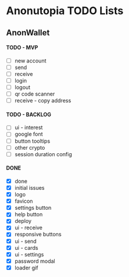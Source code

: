 # Anonutopia TODO Lists

## AnonWallet

#### TODO - MVP

- [ ] new account
- [ ] send
- [ ] receive
- [ ] login
- [ ] logout
- [ ] qr code scanner
- [ ] receive - copy address

#### TODO - BACKLOG

- [ ] ui - interest
- [ ] google font
- [ ] button tooltips
- [ ] other crypto
- [ ] session duration config

#### DONE

- [x] done
- [x] initial issues
- [x] logo
- [x] favicon
- [x] settings button
- [x] help button
- [x] deploy
- [x] ui - receive
- [x] responsive buttons
- [x] ui - send
- [x] ui - cards
- [x] ui - settings
- [x] password modal
- [x] loader gif
